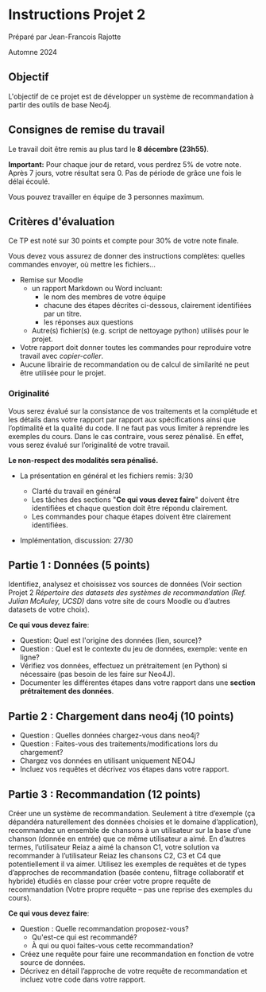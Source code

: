 # Instructions Projet 2

Préparé par Jean-Francois Rajotte

Automne 2024

## Objectif
L'objectif de ce projet est de développer un système de recommandation à partir des outils de base Neo4j.

## Consignes de remise du travail
Le travail doit être remis au plus tard le **8 décembre (23h55)**.

**Important:** Pour chaque jour de retard, vous perdrez 5% de votre note.
Après 7 jours, votre résultat sera 0.
Pas de période de grâce une fois le délai écoulé.

Vous pouvez travailler en équipe de 3 personnes maximum.


## Critères d'évaluation
Ce TP est noté sur 30 points et compte pour 30% de votre note finale.

Vous devez vous assurez de donner des instructions complètes: quelles commandes envoyer, où mettre les fichiers...

* Remise sur Moodle
  * un rapport Markdown ou Word incluant:
    * le nom des membres de votre équipe
    * chacune des étapes décrites ci-dessous, clairement identifiées par un titre.
    * les réponses aux questions
  * Autre(s) fichier(s) (e.g. script de nettoyage python) utilisés pour le projet. 
* Votre rapport doit donner toutes les commandes pour reproduire votre travail avec *copier-coller*.
* Aucune librairie de recommandation ou de calcul de similarité ne peut être utilisée pour le projet.

### Originalité
Vous serez évalué sur la consistance de vos traitements et la complétude et les détails dans votre rapport par rapport aux spécifications ainsi que l’optimalité et la qualité du code.
Il ne faut pas vous limiter à reprendre les exemples du cours. Dans le cas contraire, vous serez pénalisé.
En effet, vous serez évalué sur l’originalité de votre travail.

**Le non-respect des modalités sera pénalisé.**

* La présentation en général et les fichiers remis: 3/30
    * Clarté du travail en général
    * Les tâches des sections "**Ce qui vous devez faire**" doivent être identifiées et chaque question doit être répondu clairement.
    * Les commandes pour chaque étapes doivent être clairement identifiées.

* Implémentation, discussion: 27/30

## Partie 1 : Données (5 points)

Identifiez, analysez et choisissez vos sources de données (Voir section Projet 2 *Répertoire des
datasets des systèmes de recommandation (Ref. Julian McAuley, UCSD)* dans votre site
de cours Moodle ou d’autres datasets de votre choix).

**Ce qui vous devez faire**:
* Question: Quel est l'origine des données (lien, source)?
* Question : Quel est le contexte du jeu de données, exemple: vente en ligne?
* Vérifiez vos données, effectuez un prétraitement (en Python) si nécessaire (pas besoin
de les faire sur Neo4J).
* Documenter les différentes étapes dans votre rapport dans une **section prétraitement des données**.

## Partie 2 : Chargement dans neo4j (10 points)

* Question : Quelles données chargez-vous dans neo4j?
* Question : Faites-vous des traitements/modifications lors du chargement?
* Chargez vos données en utilisant uniquement NEO4J
* Incluez vos requêtes et décrivez vos étapes dans votre rapport.


## Partie 3 : Recommandation (12 points)
Créer une un système de recommandation.
Seulement à titre d’exemple (ça dépandéra naturellement des données choisies et le domaine d’application), recommandez un ensemble de chansons à un utilisateur sur la base d’une chanson (donnée en entrée) que ce même utilisateur a aimé. 
En d’autres termes, l’utilisateur Reiaz a aimé la chanson C1, votre solution va recommander à l’utilisateur Reiaz les chansons C2, C3 et C4 que potentiellement il va aimer. 
Utilisez les exemples de requêtes et de types d’approches de recommandation (basée contenu, filtrage collaboratif et hybride) étudiés en classe pour créer votre propre requête de recommandation (Votre propre requête – pas une reprise des exemples du cours).

**Ce qui vous devez faire**:
* Question : Quelle recommandation proposez-vous?
  * Qu'est-ce qui est recommandé?
  * À qui ou quoi faites-vous cette recommandation?
* Créez une requête pour faire une recommandation en fonction de votre source de données.
* Décrivez en détail l’approche de votre requête de recommandation et incluez votre code dans votre rapport.
